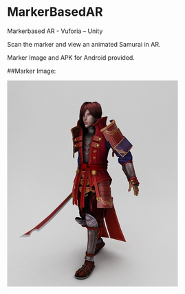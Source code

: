 # MarkerBasedAR
Markerbased AR - Vuforia – Unity

Scan the marker and view an animated Samurai in AR.

Marker Image and APK for Android provided.

##Marker Image:

![](MarkerImage.jpg)

